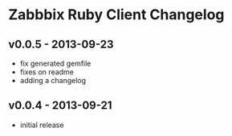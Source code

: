 Zabbbix Ruby Client Changelog
==============================

v0.0.5 - 2013-09-23
-------------------

* fix generated gemfile
* fixes on readme
* adding a changelog

v0.0.4 - 2013-09-21
-------------------

* initial release
